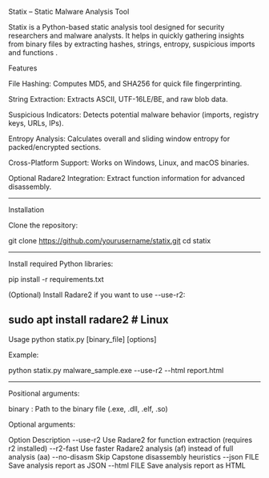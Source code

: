 Statix – Static Malware Analysis Tool

Statix is a  Python-based static analysis tool designed for security researchers and malware analysts. It helps in quickly gathering insights from binary files by extracting hashes, strings, entropy, suspicious imports and functions . 

Features

File Hashing: Computes MD5,  and SHA256 for quick file fingerprinting.

String Extraction: Extracts ASCII, UTF-16LE/BE, and raw blob data.

Suspicious Indicators: Detects potential malware behavior (imports, registry keys, URLs, IPs).

Entropy Analysis: Calculates overall and sliding window entropy for packed/encrypted sections.

Cross-Platform Support: Works on Windows, Linux, and macOS binaries.

Optional Radare2 Integration: Extract function information for advanced disassembly.

-----------------------------------------------------------------------------

Installation

Clone the repository:

git clone https://github.com/yourusername/statix.git
cd statix

-----------------------------------------------------------------------------
Install required Python libraries:

pip install -r requirements.txt


(Optional) Install Radare2 if you want to use --use-r2:

sudo apt install radare2   # Linux
-----------------------------------------------------------------------------
Usage
python statix.py [binary_file] [options]

Example:

python statix.py malware_sample.exe --use-r2 --html report.html

-----------------------------------------------------------------------------

Positional arguments:

binary : Path to the binary file (.exe, .dll, .elf, .so)

Optional arguments:

Option	Description
--use-r2	Use Radare2 for function extraction (requires r2 installed)
--r2-fast	Use faster Radare2 analysis (af) instead of full analysis (aa)
--no-disasm	Skip Capstone disassembly heuristics
--json FILE	Save analysis report as JSON
--html FILE	Save analysis report as HTML



